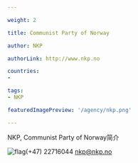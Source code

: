 ```yaml
---

weight: 2

title: Communist Party of Norway

author: NKP

authorLink: http://www.nkp.no 

countries: 
- 

tags: 
- NKP

featuredImagePreview: '/agency/nkp.png'

---
```


NKP, Communist Party of Norway简介 

<!--more-->

![flag](/agency/nkp.png)(+47) 22716044 nkp@nkp.no